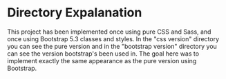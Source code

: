 # Directory Expalanation
This project has been implemented once using pure CSS and Sass, and once using Bootstrap 5.3 classes and styles. In the "css version" directory you can see the pure version and in the "bootstrap version" directory you can see the version bootstrap's been used in. The goal here was to implement exactly the same appearance as the pure version using Bootstrap.
